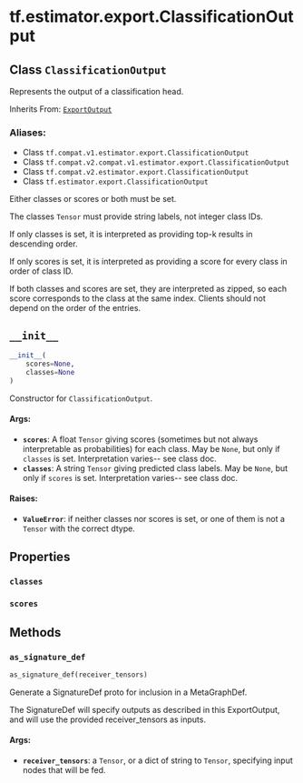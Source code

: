 <div itemscope itemtype="http://developers.google.com/ReferenceObject">
<meta itemprop="name" content="tf.estimator.export.ClassificationOutput" />
<meta itemprop="path" content="Stable" />
<meta itemprop="property" content="classes"/>
<meta itemprop="property" content="scores"/>
<meta itemprop="property" content="__init__"/>
<meta itemprop="property" content="as_signature_def"/>
</div>

# tf.estimator.export.ClassificationOutput

## Class `ClassificationOutput`

Represents the output of a classification head.

Inherits From: [`ExportOutput`](../../../tf/estimator/export/ExportOutput.md)

### Aliases:

* Class `tf.compat.v1.estimator.export.ClassificationOutput`
* Class `tf.compat.v2.compat.v1.estimator.export.ClassificationOutput`
* Class `tf.compat.v2.estimator.export.ClassificationOutput`
* Class `tf.estimator.export.ClassificationOutput`

<!-- Placeholder for "Used in" -->

Either classes or scores or both must be set.

The classes `Tensor` must provide string labels, not integer class IDs.

If only classes is set, it is interpreted as providing top-k results in
descending order.

If only scores is set, it is interpreted as providing a score for every class
in order of class ID.

If both classes and scores are set, they are interpreted as zipped, so each
score corresponds to the class at the same index.  Clients should not depend
on the order of the entries.

<h2 id="__init__"><code>__init__</code></h2>

``` python
__init__(
    scores=None,
    classes=None
)
```

Constructor for `ClassificationOutput`.


#### Args:


* <b>`scores`</b>: A float `Tensor` giving scores (sometimes but not always
    interpretable as probabilities) for each class.  May be `None`, but
    only if `classes` is set.  Interpretation varies-- see class doc.
* <b>`classes`</b>: A string `Tensor` giving predicted class labels.  May be `None`,
    but only if `scores` is set.  Interpretation varies-- see class doc.


#### Raises:


* <b>`ValueError`</b>: if neither classes nor scores is set, or one of them is not a
    `Tensor` with the correct dtype.



## Properties

<h3 id="classes"><code>classes</code></h3>




<h3 id="scores"><code>scores</code></h3>






## Methods

<h3 id="as_signature_def"><code>as_signature_def</code></h3>

``` python
as_signature_def(receiver_tensors)
```

Generate a SignatureDef proto for inclusion in a MetaGraphDef.

The SignatureDef will specify outputs as described in this ExportOutput,
and will use the provided receiver_tensors as inputs.

#### Args:


* <b>`receiver_tensors`</b>: a `Tensor`, or a dict of string to `Tensor`, specifying
  input nodes that will be fed.



